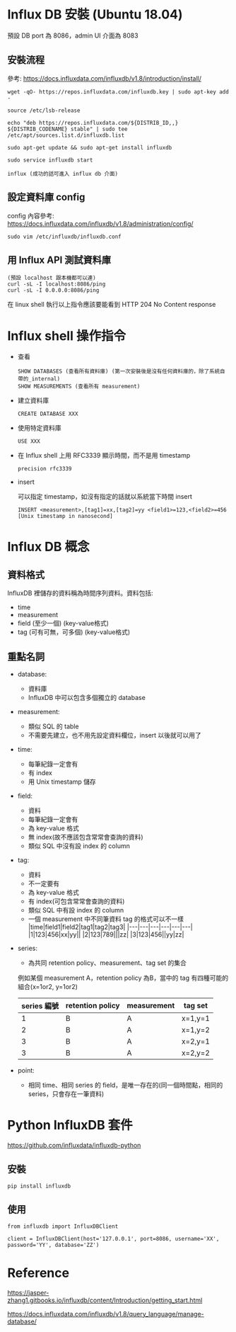 # Influx DB 安裝 (Ubuntu 18.04)

預設 DB port 為 8086，admin UI 介面為 8083

## 安裝流程

參考: https://docs.influxdata.com/influxdb/v1.8/introduction/install/

```
wget -qO- https://repos.influxdata.com/influxdb.key | sudo apt-key add -

source /etc/lsb-release

echo "deb https://repos.influxdata.com/${DISTRIB_ID,,} ${DISTRIB_CODENAME} stable" | sudo tee /etc/apt/sources.list.d/influxdb.list

sudo apt-get update && sudo apt-get install influxdb

sudo service influxdb start

influx (成功的話可進入 influx db 介面)
```

## 設定資料庫 config

config 內容參考: https://docs.influxdata.com/influxdb/v1.8/administration/config/

```
sudo vim /etc/influxdb/influxdb.conf
```

## 用 Influx API 測試資料庫

```
(預設 localhost 跟本機都可以連)
curl -sL -I localhost:8086/ping
curl -sL -I 0.0.0.0:8086/ping
```

在 linux shell 執行以上指令應該要能看到 HTTP 204 No Content response

# Influx shell 操作指令

- 查看

  ```
  SHOW DATABASES (查看所有資料庫) (第一次安裝後是沒有任何資料庫的，除了系統自帶的_internal)
  SHOW MEASUREMENTS (查看所有 measurement)
  ```

- 建立資料庫

  ```
  CREATE DATABASE XXX
  ```

- 使用特定資料庫

  ```
  USE XXX
  ```

- 在 Influx shell 上用 RFC3339 顯示時間，而不是用 timestamp

  ```
  precision rfc3339
  ```

- insert

  可以指定 timestamp，如沒有指定的話就以系統當下時間 insert
  
  ```
  INSERT <measurement>,[tag1]=xx,[tag2]=yy <field1>=123,<field2>=456 [Unix timestamp in nanosecond]
  ```

# Influx DB 概念 

## 資料格式

InfluxDB 裡儲存的資料稱為時間序列資料。資料包括: 

- time 
- measurement
- field (至少一個) (key-value格式)
- tag (可有可無，可多個) (key-value格式)

## 重點名詞

- database: 
  - 資料庫
  - InfluxDB 中可以包含多個獨立的 database

- measurement: 
  - 類似 SQL 的 table
  - 不需要先建立，也不用先設定資料欄位，insert 以後就可以用了

- time: 
  - 每筆紀錄一定會有
  - 有 index
  - 用 Unix timestamp 儲存

- field: 
  - 資料
  - 每筆紀錄一定會有
  - 為 key-value 格式
  - 無 index(故不應該包含常常會查詢的資料)
  - 類似 SQL 中沒有設 index 的 column

- tag: 
  - 資料
  - 不一定要有
  - 為 key-value 格式
  - 有 index(可包含常常會查詢的資料)
  - 類似 SQL 中有設 index 的 column
  - 一個 measurement 中不同筆資料 tag 的格式可以不一樣
    |time|field1|field2|tag1|tag2|tag3|
    |---|---|---|---|---|---|
    |1|123|456|xx|yy||
    |2|123|789|||zz|
    |3|123|456||yy|zz|

- series: 
  - 為共同 retention policy、measurement、tag set 的集合

  例如某個 measurement A，retention policy 為B，當中的 tag 有四種可能的組合(x=1or2, y=1or2)

  |series 編號|retention policy|measurement|tag set|
  |---|---|---|---|
  |1|B|A|x=1,y=1|
  |2|B|A|x=1,y=2|
  |3|B|A|x=2,y=1|
  |3|B|A|x=2,y=2|
  
- point: 
  - 相同 time、相同 series 的 field，是唯一存在的(同一個時間點，相同的 series，只會存在一筆資料)

# Python InfluxDB 套件

https://github.com/influxdata/influxdb-python

## 安裝

```
pip install influxdb
```

## 使用

```
from influxdb import InfluxDBClient

client = InfluxDBClient(host='127.0.0.1', port=8086, username='XX', password='YY', database='ZZ')
```

# Reference

https://jasper-zhang1.gitbooks.io/influxdb/content/Introduction/getting_start.html

https://docs.influxdata.com/influxdb/v1.8/query_language/manage-database/

